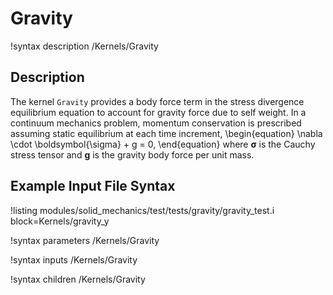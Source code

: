 # Gravity

!syntax description /Kernels/Gravity

## Description

The kernel `Gravity` provides a body force term in the stress divergence equilibrium
equation to account for gravity force due to self weight.
In a continuum mechanics problem, momentum conservation is prescribed assuming
static equilibrium at each time increment,
\begin{equation}
\nabla \cdot \boldsymbol{\sigma} + g = 0,
\end{equation}
where $\boldsymbol{\sigma}$ is the Cauchy stress tensor and $\boldsymbol{g}$ is
the gravity body force per unit mass.

## Example Input File Syntax

!listing modules/solid_mechanics/test/tests/gravity/gravity_test.i block=Kernels/gravity_y

!syntax parameters /Kernels/Gravity

!syntax inputs /Kernels/Gravity

!syntax children /Kernels/Gravity
